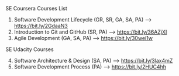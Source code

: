 SE Coursera Courses List
1) Software Development Lifecycle (GR, SR, GA, SA, PA)
        --> https://bit.ly/2GdaaN3
2) Introduction to Git and GitHub (SR, PA)
        --> https://bit.ly/36AZjXI
3) Agile Development (GA, SA, PA)
        --> https://bit.ly/30wei1w

SE Udacity Courses

4) Software Architecture & Design (SA, PA)
        --> https://bit.ly/3lax4mZ
5) Software Development Process (PA)
        --> https://bit.ly/2HUC4hh
